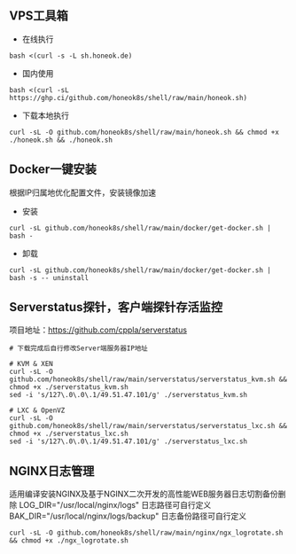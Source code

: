 ## VPS工具箱
* 在线执行
```shell
bash <(curl -s -L sh.honeok.de)
```
* 国内使用
```shell
bash <(curl -sL https://ghp.ci/github.com/honeok8s/shell/raw/main/honeok.sh)
```

* 下载本地执行
```shell
curl -sL -O github.com/honeok8s/shell/raw/main/honeok.sh && chmod +x ./honeok.sh && ./honeok.sh
```
## Docker一键安装
根据IP归属地优化配置文件，安装镜像加速
* 安装
```shell
curl -sL github.com/honeok8s/shell/raw/main/docker/get-docker.sh | bash -
```
* 卸载
```shell
curl -sL github.com/honeok8s/shell/raw/main/docker/get-docker.sh | bash -s -- uninstall
```
## Serverstatus探针，客户端探针存活监控
项目地址：https://github.com/cppla/serverstatus
```shell
# 下载完成后自行修改Server端服务器IP地址

# KVM & XEN
curl -sL -O github.com/honeok8s/shell/raw/main/serverstatus/serverstatus_kvm.sh && chmod +x ./serverstatus_kvm.sh
sed -i 's/127\.0\.0\.1/49.51.47.101/g' ./serverstatus_kvm.sh

# LXC & OpenVZ
curl -sL -O github.com/honeok8s/shell/raw/main/serverstatus/serverstatus_lxc.sh && chmod +x ./serverstatus_lxc.sh
sed -i 's/127\.0\.0\.1/49.51.47.101/g' ./serverstatus_lxc.sh
```
## NGINX日志管理
适用编译安装NGINX及基于NGINX二次开发的高性能WEB服务器日志切割备份删除
LOG_DIR="/usr/local/nginx/logs"              日志路径可自行定义
BAK_DIR="/usr/local/nginx/logs/backup"       日志备份路径可自行定义
```shell
curl -sL -O github.com/honeok8s/shell/raw/main/nginx/ngx_logrotate.sh && chmod +x ./ngx_logrotate.sh
```